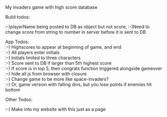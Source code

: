 My invaders game with high score database



Build todos:

:-)playerName being posted to DB as object but not score;
:-)Need to change score from string to number in server before it is sent to DB


App Todos:  
:-) Highscores to appear at beginning of game, and end  
:-) All players enter initials  
:-) Initials limited to three characters  
:-) Score sent to DB if larger than 5th highest score  
:-) If score is in top 5, then congrats function triggered alongside gameover  
:-) hide all js from browser with closure  
:-) Change game to be more like space-invaders?  
:-) Or, game version with falling divs, but you lose points if enemies hit bottom


Other Todos:  

:-) Make into my website with this just as a page


